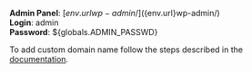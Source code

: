 **Admin Panel**: [${env.url}wp-admin/](${env.url}wp-admin/)  
**Login**: admin  
**Password**: ${globals.ADMIN_PASSWD}  

To add custom domain name follow the steps described in the [documentation](http://docs.jelastic.com/custom-domains).
